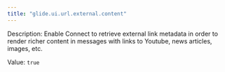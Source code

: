 ```yaml
---
title: "glide.ui.url.external.content"
---
```


Description: Enable Connect to retrieve external link metadata in order to render richer content in messages with links to Youtube, news articles, images, etc.

Value: `true`